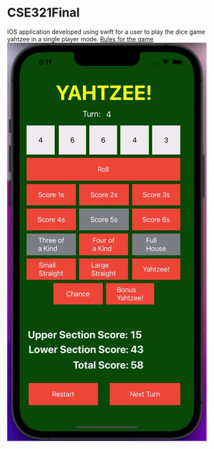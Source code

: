 # CSE321Final

IOS application developed using swift for a user to play the dice game yahtzee in a single player mode.
[Rules for the game](https://www.hasbro.com/common/instruct/yahtzee.pdf)
![alt text](https://github.com/Ckeen35/CSE321Final/blob/main/yahtzeeScreenshot.jpg?raw=true)
